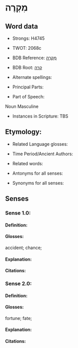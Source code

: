 # מִקְרֶה

<!-- Status: S2="NeedsEdits" -->
<!-- Lexica used for edits:   -->

## Word data

* Strongs: H4745

* TWOT: 2068c

* BDB Reference: [מִקְרֶה](rc://en/bdb/dict/s.dc.ad)

* BDB Root: [קרה](rc://en/bdb/dict/s.dc.aa)

* Alternate spellings:

* Principal Parts:

* Part of Speech:

Noun Masculine

* Instances in Scripture: TBS

## Etymology:

* Related Language glosses:

* Time Period/Ancient Authors:

* Related words:

* Antonyms for all senses:

* Synonyms for all senses:

## Senses

### Sense 1.0:

#### Definition:

#### Glosses:

accident; chance; 

#### Explanation:

#### Citations:



### Sense 2.0:

#### Definition:

#### Glosses:

fortune; fate; 

#### Explanation:

#### Citations:



